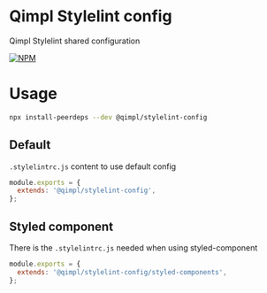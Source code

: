 # Qimpl Stylelint config

Qimpl Stylelint shared configuration

[![NPM](https://img.shields.io/npm/v/@qimpl/stylelint-config.svg)](https://www.npmjs.com/package/@qimpl/stylelint-config)

# Usage

```sh
npx install-peerdeps --dev @qimpl/stylelint-config
```

## Default

`.stylelintrc.js` content to use default config

```js
module.exports = {
  extends: '@qimpl/stylelint-config',
};
```

## Styled component

There is the `.stylelintrc.js` needed when using styled-component

```js
module.exports = {
  extends: '@qimpl/stylelint-config/styled-components',
};
```
